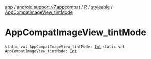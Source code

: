 [app](../../../index.md) / [android.support.v7.appcompat](../../index.md) / [R](../index.md) / [styleable](index.md) / [AppCompatImageView_tintMode](.)

# AppCompatImageView_tintMode

`static val AppCompatImageView_tintMode: `[`Int`](https://kotlinlang.org/api/latest/jvm/stdlib/kotlin/-int/index.html)
`static val AppCompatImageView_tintMode: `[`Int`](https://kotlinlang.org/api/latest/jvm/stdlib/kotlin/-int/index.html)